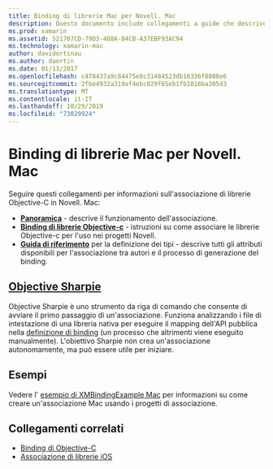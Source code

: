 ```yaml
---
title: Binding di librerie Mac per Novell. Mac
description: Questo documento include collegamenti a guide che descrivono come usare le associazioni Objective-C in un'applicazione Novell. Mac, tra cui Objective Sharpie e codice di esempio.
ms.prod: xamarin
ms.assetid: 521707CD-79D3-488A-84CB-A37EBF93AC94
ms.technology: xamarin-mac
author: davidortinau
ms.author: daortin
ms.date: 01/13/2017
ms.openlocfilehash: c478437a9c84475e8c31484523db16336f8808e6
ms.sourcegitcommit: 2fbe4932a319af4ebc829f65eb1fb1816ba305d3
ms.translationtype: MT
ms.contentlocale: it-IT
ms.lasthandoff: 10/29/2019
ms.locfileid: "73029924"
---
```

# <a name="binding-mac-libraries-for-xamarinmac"></a>Binding di librerie Mac per Novell. Mac

Seguire questi collegamenti per informazioni sull'associazione di librerie Objective-C in Novell. Mac:

- [**Panoramica**](~/cross-platform/macios/binding/overview.md) -
  descrive il funzionamento dell'associazione.
- [**Binding di librerie Objective-c**](~/cross-platform/macios/binding/objective-c-libraries.md) -
  istruzioni su come associare le librerie Objective-c per l'uso nei progetti Novell.
- [**Guida di riferimento**](~/cross-platform/macios/binding/binding-types-reference.md) per la definizione dei tipi -
  descrive tutti gli attributi disponibili per l'associazione tra autori e il processo di generazione del binding.

## <a name="objective-sharpiecross-platformmaciosbindingobjective-sharpieindexmd"></a>[Objective Sharpie](~/cross-platform/macios/binding/objective-sharpie/index.md)

Objective Sharpie è uno strumento da riga di comando che consente di avviare il primo passaggio di un'associazione.
Funziona analizzando i file di intestazione di una libreria nativa per eseguire il mapping dell'API pubblica nella [definizione di binding](~/cross-platform/macios/binding/binding-types-reference.md) (un processo che altrimenti viene eseguito manualmente). L'obiettivo Sharpie non crea un'associazione autonomamente, ma può essere utile per iniziare.

## <a name="examples"></a>Esempi

Vedere l' [esempio di XMBindingExample Mac](https://github.com/xamarin/mac-samples/tree/master/XMBindingExample) per informazioni su come creare un'associazione Mac usando i progetti di associazione.

## <a name="related-links"></a>Collegamenti correlati

- [Binding di Objective-C](~/cross-platform/macios/binding/index.md)
- [Associazione di librerie iOS](~/ios/platform/binding-objective-c/index.md)
